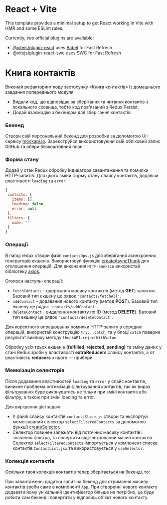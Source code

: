 # React + Vite

This template provides a minimal setup to get React working in Vite with HMR and
some ESLint rules.

Currently, two official plugins are available:

- [@vitejs/plugin-react](https://github.com/vitejs/vite-plugin-react/blob/main/packages/plugin-react/README.md)
  uses [Babel](https://babeljs.io/) for Fast Refresh
- [@vitejs/plugin-react-swc](https://github.com/vitejs/vite-plugin-react-swc)
  uses [SWC](https://swc.rs/) for Fast Refresh

# Книга контактів

Виконай рефакторинг коду застосунку «Книга контактів» із домашнього завдання
попереднього модуля.

- Видали код, що відповідає за зберігання та читання контактів з локального
  сховища, тобто код пов'язаний з Redux Persist.
- Додай взаємодію з бекендом для зберігання контактів.

### Бекенд

Створи свій персональний бекенд для розробки за допомогою UI-сервісу
[mockapi.io](https://mockapi.io/projects). Зареєструйся використовуючи свій
обліковий запис GitHub та обери безкоштовний план.

### Форма стану

Додай у стан Redux обробку індикатора завантаження та помилки HTTP-запитів. Для
цього зміни форму стану слайсу контактів, додавши властивості `loading` та
`error`.

```js
{
 contacts: {
   items: [],
   loading: false,
   error: null
 },
 filters: {
   name: ""
 }
}
```

### Операції

В папці redux створи файл `contactsOps.js` для зберігання асинхронних
генераторів екшенів. Використовуй функцію
[createAsyncThunk](https://redux-toolkit.js.org/api/createAsyncThunk) для
оголошення операцій. Для виконання `HTTP-запитів` використай бібліотеку
[axios](https://axios-http.com/uk/docs/intro).

Оголоси наступні операції:

- `fetchContacts` - одержання масиву контактів (метод **GET**) запитом. Базовий
  тип екшену це рядок `'contacts/fetchAll'`.
- `addContact` - додавання нового контакту (метод **POST**). Базовий тип екшену
  це рядок `'contacts/addContact'`.
- `deleteContact` - видалення контакту по ID (метод **DELETE**). Базовий тип
  екшену це рядок `'contacts/deleteContact'`.

Для коректного опрацювання помилки HTTP-запиту в середині операцій, використай
конструкцію `try...catch`, та у блоці `catch` поверни результат виклику методу
`thunkAPI.rejectWithValue`.

Обробку усіх трьох екшенів **(fulfilled, rejected, pending)** та зміну даних у
стані Redux зроби у властивості **extraReducers** слайсу контактів, а от
властивість **reducers** з нього — прибери.

### Мемоізація селекторів

Після додавання властивостей `loading` та `error` у слайс контактів, виникне
проблема оптимізаціі фільтрування контактів, так як вираз фільтрування буде
виконуватись не тільки при зміні контактів або фільтру, а також при зміні
loading та error.

Для вирішення цієї задачі:

- У файлі слайсу контактів `contactsSlice.js` створи та експортуй мемоізований
  селектор `selectFilteredContacts` за допомогою функції
  [createSelector](https://redux-toolkit.js.org/api/createSelector).
- Селектор повинен залежати від поточних масиву контактів і значення фільтра, та
  повертати відфільтрований масив контактів. Селектор `selectFilteredContacts`
  імпортується у компонент списка контактів `ContactList.jsx` та
  використовується у `useSelector`.

### Колекція контактів

Оскільки твоя колекція контактів тепер зберігається на бекенді, то:

При завантаженні додатка запит на бекенд для отримання масиву контактів зроби
саме в компоненті `Арр`. При створенні нового контакту додавати йому унікальний
ідентифікатор більше не потрібно, це буде робити сам бекенд і повертати у
відповідь об'єкт нового контакту.
